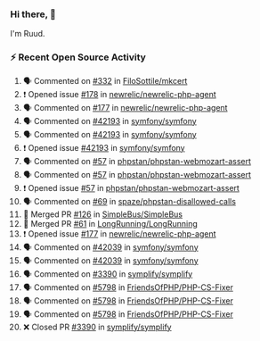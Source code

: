 ### Hi there, 👋

I'm Ruud.
 
### :zap: Recent Open Source Activity

<!--START_SECTION:activity-->
1. 🗣 Commented on [#332](https://github.com/FiloSottile/mkcert/issues/332) in [FiloSottile/mkcert](https://github.com/FiloSottile/mkcert)
2. ❗️ Opened issue [#178](https://github.com/newrelic/newrelic-php-agent/issues/178) in [newrelic/newrelic-php-agent](https://github.com/newrelic/newrelic-php-agent)
3. 🗣 Commented on [#177](https://github.com/newrelic/newrelic-php-agent/issues/177) in [newrelic/newrelic-php-agent](https://github.com/newrelic/newrelic-php-agent)
4. 🗣 Commented on [#42193](https://github.com/symfony/symfony/issues/42193) in [symfony/symfony](https://github.com/symfony/symfony)
5. 🗣 Commented on [#42193](https://github.com/symfony/symfony/issues/42193) in [symfony/symfony](https://github.com/symfony/symfony)
6. ❗️ Opened issue [#42193](https://github.com/symfony/symfony/issues/42193) in [symfony/symfony](https://github.com/symfony/symfony)
7. 🗣 Commented on [#57](https://github.com/phpstan/phpstan-webmozart-assert/issues/57) in [phpstan/phpstan-webmozart-assert](https://github.com/phpstan/phpstan-webmozart-assert)
8. 🗣 Commented on [#57](https://github.com/phpstan/phpstan-webmozart-assert/issues/57) in [phpstan/phpstan-webmozart-assert](https://github.com/phpstan/phpstan-webmozart-assert)
9. ❗️ Opened issue [#57](https://github.com/phpstan/phpstan-webmozart-assert/issues/57) in [phpstan/phpstan-webmozart-assert](https://github.com/phpstan/phpstan-webmozart-assert)
10. 🗣 Commented on [#69](https://github.com/spaze/phpstan-disallowed-calls/issues/69) in [spaze/phpstan-disallowed-calls](https://github.com/spaze/phpstan-disallowed-calls)
11. 🎉 Merged PR [#126](https://github.com/SimpleBus/SimpleBus/pull/126) in [SimpleBus/SimpleBus](https://github.com/SimpleBus/SimpleBus)
12. 🎉 Merged PR [#61](https://github.com/LongRunning/LongRunning/pull/61) in [LongRunning/LongRunning](https://github.com/LongRunning/LongRunning)
13. ❗️ Opened issue [#177](https://github.com/newrelic/newrelic-php-agent/issues/177) in [newrelic/newrelic-php-agent](https://github.com/newrelic/newrelic-php-agent)
14. 🗣 Commented on [#42039](https://github.com/symfony/symfony/issues/42039) in [symfony/symfony](https://github.com/symfony/symfony)
15. 🗣 Commented on [#42039](https://github.com/symfony/symfony/issues/42039) in [symfony/symfony](https://github.com/symfony/symfony)
16. 🗣 Commented on [#3390](https://github.com/symplify/symplify/issues/3390) in [symplify/symplify](https://github.com/symplify/symplify)
17. 🗣 Commented on [#5798](https://github.com/FriendsOfPHP/PHP-CS-Fixer/issues/5798) in [FriendsOfPHP/PHP-CS-Fixer](https://github.com/FriendsOfPHP/PHP-CS-Fixer)
18. 🗣 Commented on [#5798](https://github.com/FriendsOfPHP/PHP-CS-Fixer/issues/5798) in [FriendsOfPHP/PHP-CS-Fixer](https://github.com/FriendsOfPHP/PHP-CS-Fixer)
19. 🗣 Commented on [#5798](https://github.com/FriendsOfPHP/PHP-CS-Fixer/issues/5798) in [FriendsOfPHP/PHP-CS-Fixer](https://github.com/FriendsOfPHP/PHP-CS-Fixer)
20. ❌ Closed PR [#3390](https://github.com/symplify/symplify/pull/3390) in [symplify/symplify](https://github.com/symplify/symplify)
<!--END_SECTION:activity-->
